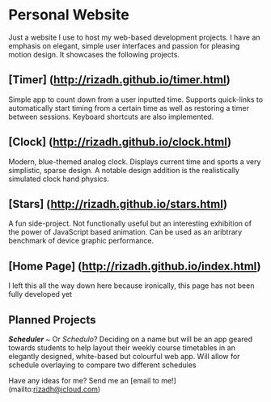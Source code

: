 # Personal Website

Just a website I use to host my web-based development projects. I have an emphasis on elegant, simple user interfaces and passion for pleasing motion design. It showcases the following projects.

## [Timer] (http://rizadh.github.io/timer.html)

Simple app to count down from a user inputted time. Supports quick-links to automatically start timing from a certain time as well as restoring a timer between sessions. Keyboard shortcuts are also implemented.

## [Clock] (http://rizadh.github.io/clock.html)

Modern, blue-themed analog clock. Displays current time and sports a very simplistic, sparse design. A notable design addition is the realistically simulated clock hand physics.

## [Stars] (http://rizadh.github.io/stars.html)

A fun side-project. Not functionally useful but an interesting exhibition of the power of JavaScript based animation. Can be used as an aribtrary benchmark of device graphic performance.

## [Home Page] (http://rizadh.github.io/index.html)

I left this all the way down here because ironically, this page has not been fully developed yet

## Planned Projects

**_Scheduler_** ~ Or _Schedulo_? Deciding on a name but will be an app geared towards students to help layout their weekly course timetables in an elegantly designed, white-based but colourful web app. Will allow for schedule overlaying to compare two different schedules

Have any ideas for me? Send me an [email to me!] (mailto:rizadh@icloud.com)